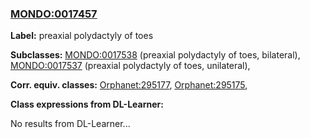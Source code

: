 
### [MONDO:0017457](http://purl.obolibrary.org/obo/MONDO_0017457)
**Label:** preaxial polydactyly of toes

**Subclasses:** [MONDO:0017538](http://purl.obolibrary.org/obo/MONDO_0017538) (preaxial polydactyly of toes, bilateral), [MONDO:0017537](http://purl.obolibrary.org/obo/MONDO_0017537) (preaxial polydactyly of toes, unilateral), 

**Corr. equiv. classes:** [Orphanet:295177](http://www.orpha.net/ORDO/Orphanet_295177), [Orphanet:295175](http://www.orpha.net/ORDO/Orphanet_295175), 

**Class expressions from DL-Learner:**

No results from DL-Learner...



